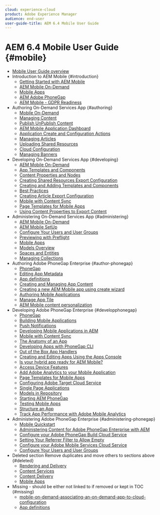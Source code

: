 ```yaml
---
cloud: experience-cloud
product: Adobe Experience Manager
audience: end-user
user-guide-title: AEM 6.4 Mobile User Guide
---
```


# AEM 6.4 Mobile User Guide {#mobile}

+ [Mobile User Guide overview](home.md)
+ Introduction to AEM Mobile {#introduction}
  + [Getting Started with AEM Mobile](getting-started-aem-mobile.md)
  + [AEM Mobile On-Demand](getting-started-aem-mobile-on-demand.md)
  + [Mobile Apps](mobile-apps.md)
  + [AEM Adobe PhoneGap](getting-started-aem-mobile-phonegap.md)
  + [AEM Mobile - GDPR Readiness](aem-mobile-gdpr-compliance.md)
+ Authoring On-Demand Services App {#authoring}
  + [Mobile On-Demand](mobile-apps-ondemand.md)
  + [Managing Content](mobile-apps-ondemand-manage-content-ondemand.md)
  + [Publish UnPublish Content](mobile-on-demand-publishing-unpublishing.md)
  + [AEM Mobile Application Dashboard](mobile-apps-ondemand-application-dashboard.md)
  + [Application Create and Configuration Actions](mobile-apps-ondemand-application-create-configure-action.md)
  + [Managing Articles](mobile-on-demand-managing-articles.md)
  + [Uploading Shared Resources](mobile-on-demand-shared-resources.md)
  + [Cloud Configuration](mobile-on-demand-associating-an-on-demand-app-to-cloud-configuration.md)
  + [Managing Banners](mobile-on-demand-managing-banners.md)  
+ Developing On-Demand Services App {#developing}
  + [AEM Mobile On-Demand](aem-mobile-on-demand.md)
  + [App Templates and Components](app-templates-and-components1.md)
  + [Content Properties and Nodes](content-properties.md)
  + [Creating Shared Resources Export Configuration](creating-shared-resources-export-configuration.md)
  + [Creating and Adding Templates and Components](mobile-ondemand-app-templates.md)
  + [Best Practices](best-practices-aem-mobile.md)
  + [Creating Article Export Configuration](creating-article-export-configuration.md)
  + [Mobile with Content Sync](mobile-ondemand-contentsync.md)
  + [Page Templates for Mobile Apps](apps-architecture.md)
  + [Using Content Properties to Export Content](on-demand-content-properties-exporting.md)  
+ Administering On-Demand Services App {#administering}
  + [AEM Mobile On-Demand](aem-mobile.md)
  + [AEM Mobile SetUp](aem-mobile-setup.md)
  + [Configure Your Users and User Groups](aem-mobile-configure-users.md)
  + [Previewing with Preflight](aem-mobile-manage-ondemand-services.md)
  + [Mobile Apps](administer-mobile-apps.md)
  + [Models Overview](model-management.md)
  + [Spaces and Entities](spaces-and-entities.md)
  + [Managing Collections](mobile-on-demand-managing-collections.md)
+ Authoring Adobe PhoneGap Enterprise {#author-phonegap}
  + [PhoneGap](phonegap.md)
  + [Editing App Metadata](phonegap-editmetadata.md)
  + [App definitions](phonegap-app-definitions.md)
  + [Creating and Managing App Content](phonegap-manage-app-content.md)
  + [Creating a new AEM Mobile app using create wizard](phonegap-create-new-app.md)
  + [Authoring Mobile Applications](phonegap-authoring-apps.md)
  + [Manage App Tile](phonegap-app-details-tile.md)
  + [AEM Mobile content personalization](phonegap-aem-mobile-content-personalization.md)  
+ Developing Adobe PhoneGap Enterprise {#developphonegap}
  + [PhoneGap](developing-in-phonegap.md)
  + [Building Mobile Applications](building-app-mobile-phonegap.md)
  + [Push Notifications](phonegap-push-notifications.md)
  + [Developing Mobile Applications in AEM](developing-mobile-applications.md)
  + [Mobile with Content Sync](phonegap-contentsync.md)
  + [The Anatomy of an App](phonegap-apps-arch.md)
  + [Developing Apps with PhoneGap CLI](phonegap-apps-pg-cli.md)
  + [Out of the Box App Handlers](contentsync-app-handlers.md)  
  + [Creating and Editing Apps Using the Apps Console](phonegap-apps-console.md)
  + [Is your hybrid app ready for AEM Mobile?](phonegap-adding-content-to-imported-app.md)
  + [Access Device Features](phonegap-access-device-features.md)
  + [Add Adobe Analytics to your Mobile Application](phonegap-add-analytics-to-apps.md)
  + [Page Templates for Mobile Apps](phonegap-apps-arch-page-templates.md)
  + [Configuring Adobe Target Cloud Service](aem-mobile-configuring-cloud-service.md)
  + [Single Page Applications](phonegap-single-page-applications.md)
  + [Models in Repository](administer-mobile-apps.md)
  + [Starting AEM PhoneGap](starting-aem-phonegap-app.md)
  + [Testing Mobile Apps](develop-mobile-apps-testing.md)
  + [Structure an App](phonegap-structure-an-app.md)
  + [Track App Performance with Adobe Mobile Analytics](phonegap-intro-to-app-analytics.md)
+ Administering Adobe PhoneGap Enterprise {#administering-phonegap}
  + [Mobile Quickstart](phonegap-mobile-quickstart.md)
  + [Administering Content for Adobe PhoneGap Enterprise with AEM](administer-phonegap.md)
  + [Configure your Adobe PhoneGap Build Cloud Service](configure-phonegap-build-cloud.md)
  + [Setting Your Referrer Filter to Allow Empty](setting-referrer-filter-empty.md)
  + [Configure your Adobe Mobile Services Cloud Service](configure-adobe-mobile-cloud-service.md)
  + [Configure Your Users and User Groups](configure-users-groups.md)
+ Deleted section Remove duplicates and move others to sections above {#deleted}
  + [Rendering and Delivery](rendering-and-delivery.md)
  + [Content Services](developing-content-services.md)
  + [Content Delivery](develop-content-as-a-service.md)
  + [Mobile Apps](develop-mobile-apps.md)
+ Missing - should be either not linked to if removed or kept in TOC {#missing}
  + [mobile-on-demand-associating-an-on-demand-app-to-cloud-configuration](mobile-on-demand-associating-an-on-demand-app-to-cloud-configuration.md)
  + [App definitions](phonegap-app-definitions.md)
